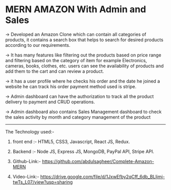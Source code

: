 # MERN AMAZON With Admin and Sales

→ Developed an Amazon Clone which can contain all categories of products, it contains a search box that helps to search for desired products according to our requirements.

→ It has many features like filtering out the products based on price range and filtering based on the category of item for example Electronics, cameras, books, clothes, etc. users can see the availability of products and add them to the cart and can review a product.

→ it has a user profile where he checks his order and the date he joined a website he can track his order payment method used is stripe.

→ Admin dashboard can have the authorization to track all the product delivery to payment and CRUD operations.

→ Admin dashboard also contains Sales Management dashboard to check the sales activity by month and category management of the product

-----------------------------------------------------------------------------------------
The Technology used:-

1. front end :- HTML5, CSS3, Javascript, React JS, Redux.

2. Backend :- Node JS, Express JS, MongoDB, PayPal API, Stripe API.

3. Github-Link:- https://github.com/abdulsagheer/Complete-Amazon-MERN

4. Video-Link:- https://drive.google.com/file/d/1JxwEfby2qCff_6db_BLIjmj-twTs_L07/view?usp=sharing

